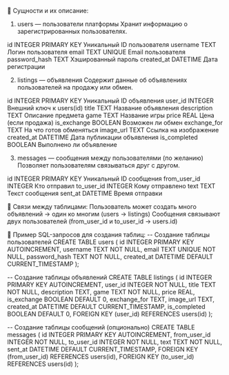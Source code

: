 🧩 Сущности и их описание:
1. users — пользователи платформы
Хранит информацию о зарегистрированных пользователях.

id
INTEGER PRIMARY KEY
Уникальный ID пользователя
username
TEXT
Логин пользователя
email
TEXT UNIQUE
Email пользователя
password_hash
TEXT
Хэшированный пароль
created_at
DATETIME
Дата регистрации

2. listings — объявления
Содержит данные об объявлениях пользователей на продажу или обмен.

id
INTEGER PRIMARY KEY
Уникальный ID объявления
user_id
INTEGER
Внешний ключ к
users(id)
title
TEXT
Название объявления
description
TEXT
Описание предмета
game
TEXT
Название игры
price
REAL
Цена (если продажа)
is_exchange
BOOLEAN
Возможен ли обмен
exchange_for
TEXT
На что готов обменяться
image_url
TEXT
Ссылка на изображение
created_at
DATETIME
Дата публикации объявления
is_completed
BOOLEAN
Выполнено ли объявление

3. messages — сообщения между пользователями (по желанию)
Позволяет пользователям связываться друг с другом.

id
INTEGER PRIMARY KEY
Уникальный ID сообщения
from_user_id
INTEGER
Кто отправил
to_user_id
INTEGER
Кому отправлено
text
TEXT
Текст сообщения
sent_at
DATETIME
Время отправки

🔗 Связи между таблицами:
Пользователь может создать много объявлений → один ко многим (users → listings)
Сообщения связывают двух пользователей (from_user_id и to_user_id → users.id)


🧾 Пример SQL-запросов для создания таблиц:
-- Создание таблицы пользователей
CREATE TABLE users (
    id INTEGER PRIMARY KEY AUTOINCREMENT,
    username TEXT NOT NULL,
    email TEXT UNIQUE NOT NULL,
    password_hash TEXT NOT NULL,
    created_at DATETIME DEFAULT CURRENT_TIMESTAMP
);

-- Создание таблицы объявлений
CREATE TABLE listings (
    id INTEGER PRIMARY KEY AUTOINCREMENT,
    user_id INTEGER NOT NULL,
    title TEXT NOT NULL,
    description TEXT,
    game TEXT NOT NULL,
    price REAL,
    is_exchange BOOLEAN DEFAULT 0,
    exchange_for TEXT,
    image_url TEXT,
    created_at DATETIME DEFAULT CURRENT_TIMESTAMP,
    is_completed BOOLEAN DEFAULT 0,
    FOREIGN KEY (user_id) REFERENCES users(id)
);

-- Создание таблицы сообщений (опционально)
CREATE TABLE messages (
    id INTEGER PRIMARY KEY AUTOINCREMENT,
    from_user_id INTEGER NOT NULL,
    to_user_id INTEGER NOT NULL,
    text TEXT NOT NULL,
    sent_at DATETIME DEFAULT CURRENT_TIMESTAMP,
    FOREIGN KEY (from_user_id) REFERENCES users(id),
    FOREIGN KEY (to_user_id) REFERENCES users(id)
);

